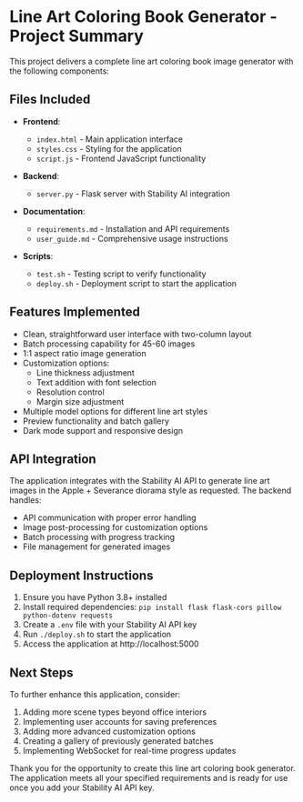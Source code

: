 # Line Art Coloring Book Generator - Project Summary

This project delivers a complete line art coloring book image generator with the following components:

## Files Included

- **Frontend**:
  - `index.html` - Main application interface
  - `styles.css` - Styling for the application
  - `script.js` - Frontend JavaScript functionality

- **Backend**:
  - `server.py` - Flask server with Stability AI integration

- **Documentation**:
  - `requirements.md` - Installation and API requirements
  - `user_guide.md` - Comprehensive usage instructions

- **Scripts**:
  - `test.sh` - Testing script to verify functionality
  - `deploy.sh` - Deployment script to start the application

## Features Implemented

- Clean, straightforward user interface with two-column layout
- Batch processing capability for 45-60 images
- 1:1 aspect ratio image generation
- Customization options:
  - Line thickness adjustment
  - Text addition with font selection
  - Resolution control
  - Margin size adjustment
- Multiple model options for different line art styles
- Preview functionality and batch gallery
- Dark mode support and responsive design

## API Integration

The application integrates with the Stability AI API to generate line art images in the Apple + Severance diorama style as requested. The backend handles:

- API communication with proper error handling
- Image post-processing for customization options
- Batch processing with progress tracking
- File management for generated images

## Deployment Instructions

1. Ensure you have Python 3.8+ installed
2. Install required dependencies: `pip install flask flask-cors pillow python-dotenv requests`
3. Create a `.env` file with your Stability AI API key
4. Run `./deploy.sh` to start the application
5. Access the application at http://localhost:5000

## Next Steps

To further enhance this application, consider:

1. Adding more scene types beyond office interiors
2. Implementing user accounts for saving preferences
3. Adding more advanced customization options
4. Creating a gallery of previously generated batches
5. Implementing WebSocket for real-time progress updates

Thank you for the opportunity to create this line art coloring book generator. The application meets all your specified requirements and is ready for use once you add your Stability AI API key.
